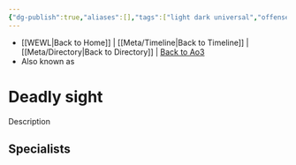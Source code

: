 ```yaml
---
{"dg-publish":true,"aliases":[],"tags":["light dark universal","offense defense utility","control sense alter","forcepower"],"permalink":"/crystals/deadly-sight/","dgPassFrontmatter":true}
---
```


- [[WEWL\|Back to Home]] | [[Meta/Timeline\|Back to Timeline]] | [[Meta/Directory\|Back to Directory]] | [Back to Ao3](https://archiveofourown.org/works/19334440/chapters/45992584)
- Also known as 

# Deadly sight
Description

**Specialists**
- 